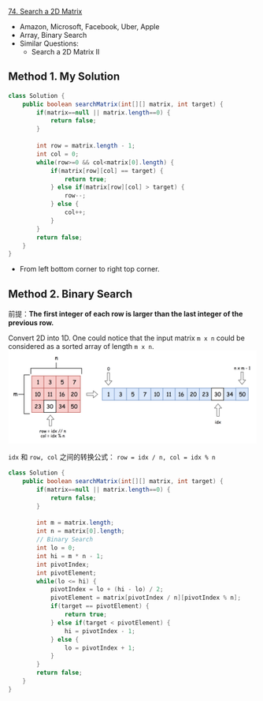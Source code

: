 [74. Search a 2D Matrix](https://leetcode.com/problems/search-a-2d-matrix/)

* Amazon, Microsoft, Facebook, Uber, Apple
* Array, Binary Search
* Similar Questions:
    * Search a 2D Matrix II
    
    
## Method 1. My Solution
```java 
class Solution {
    public boolean searchMatrix(int[][] matrix, int target) {
        if(matrix==null || matrix.length==0) {
            return false;
        }
        
        int row = matrix.length - 1;
        int col = 0;
        while(row>=0 && col<matrix[0].length) {
            if(matrix[row][col] == target) {
                return true;
            } else if(matrix[row][col] > target) {
                row--;
            } else {
                col++;
            }
        }
        return false;
    }
}
```
* From left bottom corner to right top corner.


## Method 2. Binary Search
前提：**The first integer of each row is larger than the last integer of the previous row.**

Convert 2D into 1D. One could notice that the input matrix `m x n` could be considered as a sorted array of length `m x n`.
![alt](images/74_matrix_to_array.png)

`idx` 和 `row, col` 之间的转换公式： `row = idx / n, col = idx % n`

```java 
class Solution {
    public boolean searchMatrix(int[][] matrix, int target) {
        if(matrix==null || matrix.length==0) {
            return false;
        }
        
        int m = matrix.length;
        int n = matrix[0].length;
        // Binary Search
        int lo = 0;
        int hi = m * n - 1;
        int pivotIndex;
        int pivotElement;
        while(lo <= hi) {
            pivotIndex = lo + (hi - lo) / 2;
            pivotElement = matrix[pivotIndex / n][pivotIndex % n];
            if(target == pivotElement) {
                return true;
            } else if(target < pivotElement) {
                hi = pivotIndex - 1;
            } else {
                lo = pivotIndex + 1;
            }
        }
        return false;
    }
}
```


